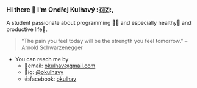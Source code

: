 ### Hi there 👋 I'm Ondřej Kulhavý :🇨🇿:,

A student passionate about programming 👩‍💻 and especially healthy💪 and productive life🚀.

>“The pain you feel today will be the strength you feel tomorrow.” – Arnold Schwarzenegger

- You can reach me by
     - 📧email: okulhav@gmail.com
     - 📸ig: [@okulhavy](https://www.instagram.com/okulhavy)
     - 👍facebook: [okulhav](https://www.facebook.com/Okulhav/)
     
<!--
**OndrejKulhavy/OndrejKulhavy** is a ✨ _special_ ✨ repository because its `README.md` (this file) appears on your GitHub profile.

Here are some ideas to get you started:

- 🔭 I’m currently working on ...
- 🌱 I’m currently learning ...
- 👯 I’m looking to collaborate on ...
- 🤔 I’m looking for help with ...
- 💬 Ask me about ...
- 📫 How to reach me: ...
- 😄 Pronouns: ...
- ⚡ Fun fact: ...
-->
